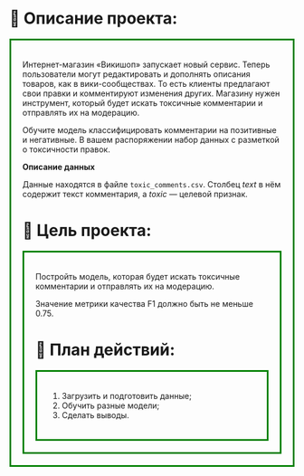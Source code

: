 # 📝 Описание проекта: 

<div style="border:solid green 3px; padding: 20px">
    
Интернет-магазин «Викишоп» запускает новый сервис. Теперь пользователи могут редактировать и дополнять описания товаров, как в вики-сообществах. То есть клиенты предлагают свои правки и комментируют изменения других. Магазину нужен инструмент, который будет искать токсичные комментарии и отправлять их на модерацию. 

Обучите модель классифицировать комментарии на позитивные и негативные. В вашем распоряжении набор данных с разметкой о токсичности правок.

**Описание данных**

Данные находятся в файле `toxic_comments.csv`. Столбец *text* в нём содержит текст комментария, а *toxic* — целевой признак.

# 🎯 Цель проекта: 

<div style="border:solid green 3px; padding: 20px">

Постройть модель, которая будет искать токсичные комментарии и отправлять их на модерацию.

Значение метрики качества F1 должно быть не меньше 0.75.

# 📅 План действий: 

<div style="border:solid green 3px; padding: 20px">
    
1. Загрузить и подготовить данные;
2. Обучить разные модели;
3. Сделать выводы.
